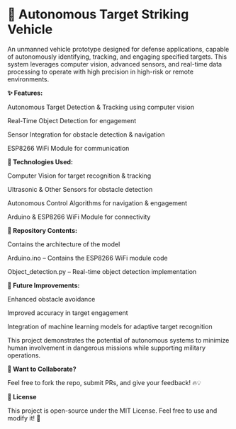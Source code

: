 # 🚀 Autonomous Target Striking Vehicle

An unmanned vehicle prototype designed for defense applications, capable of autonomously identifying, tracking, and engaging specified targets. This system leverages computer vision, advanced sensors, and real-time data processing to operate with high precision in high-risk or remote environments.

**✨ Features:**

Autonomous Target Detection & Tracking using computer vision

Real-Time Object Detection for engagement

Sensor Integration for obstacle detection & navigation

ESP8266 WiFi Module for communication

**🔧 Technologies Used:**

Computer Vision for target recognition & tracking

Ultrasonic & Other Sensors for obstacle detection

Autonomous Control Algorithms for navigation & engagement

Arduino & ESP8266 WiFi Module for connectivity

**📂 Repository Contents:**

Contains the architecture of the model 

Arduino.ino – Contains the ESP8266 WiFi module code

Object_detection.py – Real-time object detection implementation


**🚀 Future Improvements:**

Enhanced obstacle avoidance

Improved accuracy in target engagement

Integration of machine learning models for adaptive target recognition

This project demonstrates the potential of autonomous systems to minimize human involvement in dangerous missions while supporting military operations.

**💬 Want to Collaborate?**

Feel free to fork the repo, submit PRs, and give your feedback! 🔥💡

**📜 License**

This project is open-source under the MIT License. Feel free to use and
modify it! 🚀
